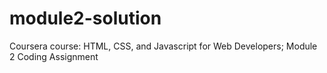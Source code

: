 # module2-solution
Coursera course: HTML, CSS, and Javascript for Web Developers; Module 2 Coding Assignment
